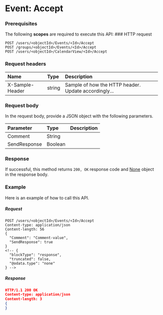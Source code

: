 # Event: Accept


### Prerequisites
The following **scopes** are required to execute this API: ### HTTP request
<!-- { "blockType": "ignored" } -->
```http
POST /users/<objectId>/Events/<Id>/Accept
POST /groups/<objectId>/Events/<Id>/Accept
POST /users/<objectId>/CalendarView/<Id>/Accept

```
### Request headers
| Name       | Type | Description|
|:---------------|:--------|:----------|
| X-Sample-Header  | string  | Sample of how the HTTP header. Update accordingly...|

### Request body
In the request body, provide a JSON object with the following parameters.

| Parameter	   | Type	|Description|
|:---------------|:--------|:----------|
|Comment|String||
|SendResponse|Boolean||

### Response
If successful, this method returns `200, OK` response code and [None](../resources/none.md) object in the response body.

### Example
Here is an example of how to call this API.
##### Request
<!-- {
  "blockType": "request",
  "name": "event_accept"
}-->
```http
POST /users/<objectId>/Events/<Id>/Accept
Content-type: application/json
Content-length: 56
{
  "Comment": "Comment-value",
  "SendResponse": true
}
<!-- {
  "blockType": "response",
  "truncated": false,
  "@odata.type": "none"
} -->
```
##### Response
```json
HTTP/1.1 200 OK
Content-type: application/json
Content-length: 3
{
}
```

<!-- uuid: 0cb53ced-b28e-45e7-946a-8949951d6315
2015-10-15 03:41:19 UTC -->
<!-- {
  "type": "#page.annotation",
  "description": "Event: Accept",
  "keywords": "",
  "section": "documentation",
  "tocPath": ""
}-->